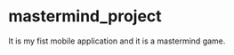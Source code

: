 mastermind_project
==================

It is my fist mobile application and it is a mastermind game.
